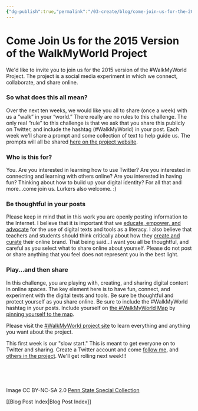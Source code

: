 ```yaml
---
{"dg-publish":true,"permalink":"/03-create/blog/come-join-us-for-the-2015-version-of-the-walk-my-world-project/","title":"Come Join Us for the 2015 Version of the #WalkMyWorld Project","tags":["walkmyworld"]}
---
```


# Come Join Us for the 2015 Version of the WalkMyWorld Project

We'd like to invite you to join us for the 2015 version of the #WalkMyWorld Project. The project is a social media experiment in which we connect, collaborate, and share online.

### **So what does this all mean?**

Over the next ten weeks, we would like you all to share (once a week) with us a “walk” in your “world.” There really are no rules to this challenge. The only real “rule” to this challenge is that we ask that you share this publicly on Twitter, and include the hashtag (#WalkMyWorld) in your post. Each week we'll share a prompt and some collection of text to help guide us. The prompts will all be shared [here on the project website](https://sites.google.com/site/walkmyworldproject/2015-learning-events).

### **Who is this for?**

You. Are you interested in learning how to use Twitter? Are you interested in connecting and learning with others online? Are you interested in having fun? Thinking about how to build up your digital identity? For all that and more...come join us. Lurkers also welcome. :)

### **Be thoughtful in your posts**

Please keep in mind that in this work you are openly posting information to the Internet. I believe that it is important that we [educate, empower, and advocate](http://wiobyrne.com/privacy-identity-and-protecting-yourself-and-your-students-online/) for the use of digital texts and tools as a literacy. I also believe that teachers and students should think critically about how they [create and curate](http://wiobyrne.com/creating-and-curating-your-online-brand/) their online brand. That being said…I want you all be thoughtful, and careful as you select what to share online about yourself. Please do not post or share anything that you feel does not represent you in the best light.

### **Play…and then share**

In this challenge, you are playing with, creating, and sharing digital content in online spaces. The key element here is to have fun, connect, and experiment with the digital texts and tools. Be sure be thoughtful and protect yourself as you share online. Be sure to include the #WalkMyWorld hashtag in your posts. Include yourself on [the #WalkMyWorld Map](https://sites.google.com/site/walkmyworldproject/where) by [pinning yourself to the map](https://sites.google.com/site/walkmyworldproject/maps).

Please visit the [#WalkMyWorld project site](https://sites.google.com/site/walkmyworldproject/) to learn everything and anything you want about the project.

This first week is our "slow start." This is meant to get everyone on to Twitter and sharing. Create a Twitter account and come [follow me](https://twitter.com/wiobyrne), and [others in the project](https://sites.google.com/site/walkmyworldproject/organizers). We'll get rolling next week!!!

 

 

Image CC BY-NC-SA 2.0 [Penn State Special Collection](https://www.flickr.com/photos/pennstatespecial/8471322506/in/photolist-dUzK3A-dUzJZL-i8uDzR-dUu8xt-5T2gq5-bwiKCN-4nWEh6-mhj2Cv-a8sYsj-5sVpFo-dUsyPv-7XV86N-5sVpSA-5gbuTo-bkBnpo-5gbuyw-4nWEb2-asQDTi-5gbuuC-a2ygH1-a2yH8o-d3T4a3-9sS8TY-aRT9-8j1AcY-8j1AA1-8j1Ahj-9aXm2g-odagfw-cF7VW-5C8GiT-asQDSF-e5PwXt-e5Pxd4-8DrTwR-5g7ajD-buyEs4-5gbuvN-oeLc4c-od1JQ7-oeZzsq-nXzu98-nXzmZ8-od1S7m-nXyqFu-oeL4Ep-nXy7sY-nXymJm-nXyku9-od1GNS)

[[Blog Post Index\|Blog Post Index]]